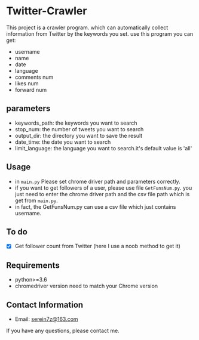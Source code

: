 # Twitter-Crawler
This project is a crawler program. which can automatically collect information from Twitter by the keywords you set. use this program you can get:
- username
- name
- date
- language
- comments num
- likes num
- forward num
## parameters 
- keywords_path: the keywords you want to search
- stop_num: the number of tweets you want to search
- output_dir: the directory you want to save the result
- date_time: the date you want to search
- limit_language: the language you want to search.it's default value is 'all'
## Usage
- in `main.py` Please set chrome driver path and parameters correctly.
- if you want to get followers of a user, please use file `GetFunsNum.py`. you just need to enter the chrome driver path and the csv file path which is get from `main.py`.
- in fact, the GetFunsNum.py can use a csv file which just contains username.
## To do
- [x] Get follower count from Twitter (here I use a noob method to get it)
## Requirements
- python>=3.6
- chromedriver version need to match your Chrome version
## Contact Information
- Email: serein7z@163.com 

If you have any questions, please contact me.


